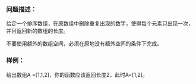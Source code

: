 ### 问题描述：
给定一个排序数组，在原数组中删除重复出现的数字，使得每个元素只出现一次，并且返回新的数组的长度。

不要使用额外的数组空间，必须在原地没有额外空间的条件下完成。

### 样例：
给出数组A =[1,1,2]，你的函数应该返回长度2，此时A=[1,2]。